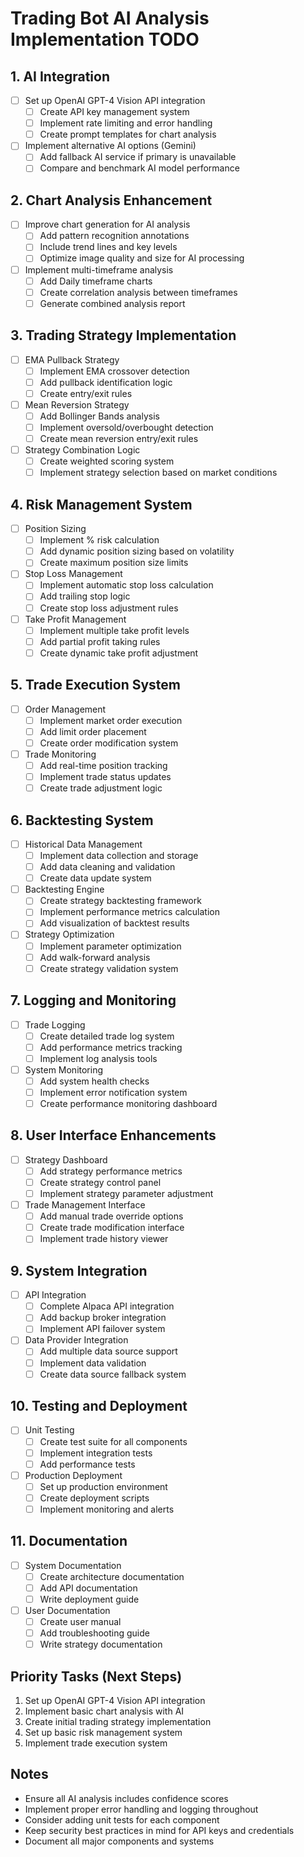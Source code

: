 # Trading Bot AI Analysis Implementation TODO

## 1. AI Integration

- [ ] Set up OpenAI GPT-4 Vision API integration
  - [ ] Create API key management system
  - [ ] Implement rate limiting and error handling
  - [ ] Create prompt templates for chart analysis
- [ ] Implement alternative AI options (Gemini)
  - [ ] Add fallback AI service if primary is unavailable
  - [ ] Compare and benchmark AI model performance

## 2. Chart Analysis Enhancement

- [ ] Improve chart generation for AI analysis
  - [ ] Add pattern recognition annotations
  - [ ] Include trend lines and key levels
  - [ ] Optimize image quality and size for AI processing
- [ ] Implement multi-timeframe analysis
  - [ ] Add Daily timeframe charts
  - [ ] Create correlation analysis between timeframes
  - [ ] Generate combined analysis report

## 3. Trading Strategy Implementation

- [ ] EMA Pullback Strategy
  - [ ] Implement EMA crossover detection
  - [ ] Add pullback identification logic
  - [ ] Create entry/exit rules
- [ ] Mean Reversion Strategy
  - [ ] Add Bollinger Bands analysis
  - [ ] Implement oversold/overbought detection
  - [ ] Create mean reversion entry/exit rules
- [ ] Strategy Combination Logic
  - [ ] Create weighted scoring system
  - [ ] Implement strategy selection based on market conditions

## 4. Risk Management System

- [ ] Position Sizing
  - [ ] Implement % risk calculation
  - [ ] Add dynamic position sizing based on volatility
  - [ ] Create maximum position size limits
- [ ] Stop Loss Management
  - [ ] Implement automatic stop loss calculation
  - [ ] Add trailing stop logic
  - [ ] Create stop loss adjustment rules
- [ ] Take Profit Management
  - [ ] Implement multiple take profit levels
  - [ ] Add partial profit taking rules
  - [ ] Create dynamic take profit adjustment

## 5. Trade Execution System

- [ ] Order Management
  - [ ] Implement market order execution
  - [ ] Add limit order placement
  - [ ] Create order modification system
- [ ] Trade Monitoring
  - [ ] Add real-time position tracking
  - [ ] Implement trade status updates
  - [ ] Create trade adjustment logic

## 6. Backtesting System

- [ ] Historical Data Management
  - [ ] Implement data collection and storage
  - [ ] Add data cleaning and validation
  - [ ] Create data update system
- [ ] Backtesting Engine
  - [ ] Create strategy backtesting framework
  - [ ] Implement performance metrics calculation
  - [ ] Add visualization of backtest results
- [ ] Strategy Optimization
  - [ ] Implement parameter optimization
  - [ ] Add walk-forward analysis
  - [ ] Create strategy validation system

## 7. Logging and Monitoring

- [ ] Trade Logging
  - [ ] Create detailed trade log system
  - [ ] Add performance metrics tracking
  - [ ] Implement log analysis tools
- [ ] System Monitoring
  - [ ] Add system health checks
  - [ ] Implement error notification system
  - [ ] Create performance monitoring dashboard

## 8. User Interface Enhancements

- [ ] Strategy Dashboard
  - [ ] Add strategy performance metrics
  - [ ] Create strategy control panel
  - [ ] Implement strategy parameter adjustment
- [ ] Trade Management Interface
  - [ ] Add manual trade override options
  - [ ] Create trade modification interface
  - [ ] Implement trade history viewer

## 9. System Integration

- [ ] API Integration
  - [ ] Complete Alpaca API integration
  - [ ] Add backup broker integration
  - [ ] Implement API failover system
- [ ] Data Provider Integration
  - [ ] Add multiple data source support
  - [ ] Implement data validation
  - [ ] Create data source fallback system

## 10. Testing and Deployment

- [ ] Unit Testing
  - [ ] Create test suite for all components
  - [ ] Implement integration tests
  - [ ] Add performance tests
- [ ] Production Deployment
  - [ ] Set up production environment
  - [ ] Create deployment scripts
  - [ ] Implement monitoring and alerts

## 11. Documentation

- [ ] System Documentation
  - [ ] Create architecture documentation
  - [ ] Add API documentation
  - [ ] Write deployment guide
- [ ] User Documentation
  - [ ] Create user manual
  - [ ] Add troubleshooting guide
  - [ ] Write strategy documentation

## Priority Tasks (Next Steps)

1. Set up OpenAI GPT-4 Vision API integration
2. Implement basic chart analysis with AI
3. Create initial trading strategy implementation
4. Set up basic risk management system
5. Implement trade execution system

## Notes

- Ensure all AI analysis includes confidence scores
- Implement proper error handling and logging throughout
- Consider adding unit tests for each component
- Keep security best practices in mind for API keys and credentials
- Document all major components and systems
